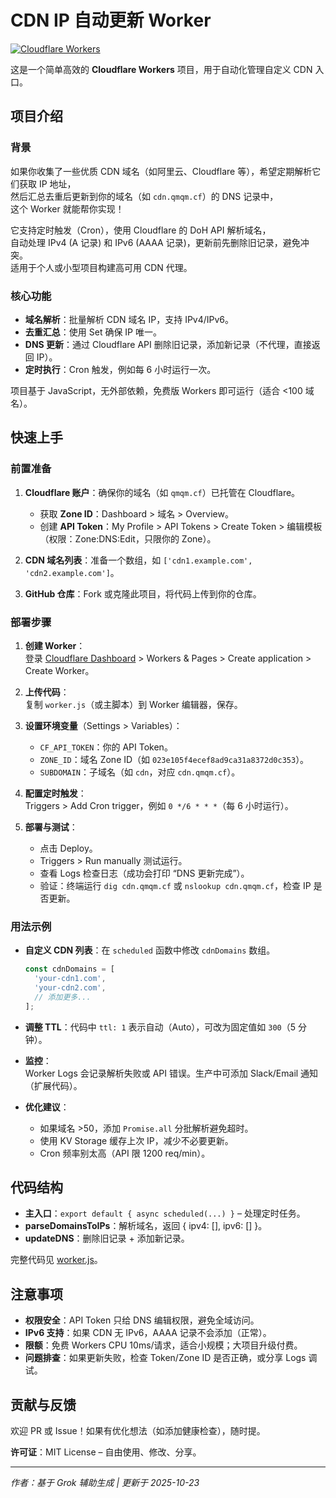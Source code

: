 # CDN IP 自动更新 Worker

[![Cloudflare Workers](https://img.shields.io/badge/Cloudflare-Workers-blue?style=flat-square)](https://workers.cloudflare.com/)

这是一个简单高效的 **Cloudflare Workers** 项目，用于自动化管理自定义 CDN 入口。

## 项目介绍

### 背景
如果你收集了一些优质 CDN 域名（如阿里云、Cloudflare 等），希望定期解析它们获取 IP 地址，  
然后汇总去重后更新到你的域名（如 `cdn.qmqm.cf`）的 DNS 记录中，  
这个 Worker 就能帮你实现！  

它支持定时触发（Cron），使用 Cloudflare 的 DoH API 解析域名，  
自动处理 IPv4 (A 记录) 和 IPv6 (AAAA 记录)，更新前先删除旧记录，避免冲突。  
适用于个人或小型项目构建高可用 CDN 代理。

### 核心功能
- **域名解析**：批量解析 CDN 域名 IP，支持 IPv4/IPv6。  
- **去重汇总**：使用 Set 确保 IP 唯一。  
- **DNS 更新**：通过 Cloudflare API 删除旧记录，添加新记录（不代理，直接返回 IP）。  
- **定时执行**：Cron 触发，例如每 6 小时运行一次。  

项目基于 JavaScript，无外部依赖，免费版 Workers 即可运行（适合 <100 域名）。

## 快速上手

### 前置准备
1. **Cloudflare 账户**：确保你的域名（如 `qmqm.cf`）已托管在 Cloudflare。  
   - 获取 **Zone ID**：Dashboard > 域名 > Overview。  
   - 创建 **API Token**：My Profile > API Tokens > Create Token > 编辑模板（权限：Zone:DNS:Edit，只限你的 Zone）。  

2. **CDN 域名列表**：准备一个数组，如 `['cdn1.example.com', 'cdn2.example.com']`。  

3. **GitHub 仓库**：Fork 或克隆此项目，将代码上传到你的仓库。

### 部署步骤
1. **创建 Worker**：  
   登录 [Cloudflare Dashboard](https://dash.cloudflare.com) > Workers & Pages > Create application > Create Worker。  

2. **上传代码**：  
   复制 `worker.js`（或主脚本）到 Worker 编辑器，保存。  

3. **设置环境变量**（Settings > Variables）：  
   - `CF_API_TOKEN`：你的 API Token。  
   - `ZONE_ID`：域名 Zone ID（如 `023e105f4ecef8ad9ca31a8372d0c353`）。  
   - `SUBDOMAIN`：子域名（如 `cdn`，对应 `cdn.qmqm.cf`）。  

4. **配置定时触发**：  
   Triggers > Add Cron trigger，例如 `0 */6 * * *`（每 6 小时运行）。  

5. **部署与测试**：  
   - 点击 Deploy。  
   - Triggers > Run manually 测试运行。  
   - 查看 Logs 检查日志（成功会打印 “DNS 更新完成”）。  
   - 验证：终端运行 `dig cdn.qmqm.cf` 或 `nslookup cdn.qmqm.cf`，检查 IP 是否更新。  

### 用法示例
- **自定义 CDN 列表**：在 `scheduled` 函数中修改 `cdnDomains` 数组。  
  ```javascript
  const cdnDomains = [
    'your-cdn1.com',
    'your-cdn2.com',
    // 添加更多...
  ];
  ```

- **调整 TTL**：代码中 `ttl: 1` 表示自动（Auto），可改为固定值如 `300`（5 分钟）。  

- **监控**：  
  Worker Logs 会记录解析失败或 API 错误。生产中可添加 Slack/Email 通知（扩展代码）。  

- **优化建议**：  
  - 如果域名 >50，添加 `Promise.all` 分批解析避免超时。  
  - 使用 KV Storage 缓存上次 IP，减少不必要更新。  
  - Cron 频率别太高（API 限 1200 req/min）。  

## 代码结构
- **主入口**：`export default { async scheduled(...) }` – 处理定时任务。  
- **parseDomainsToIPs**：解析域名，返回 { ipv4: [], ipv6: [] }。  
- **updateDNS**：删除旧记录 + 添加新记录。  

完整代码见 [worker.js](worker.js)。

## 注意事项
- **权限安全**：API Token 只给 DNS 编辑权限，避免全域访问。  
- **IPv6 支持**：如果 CDN 无 IPv6，AAAA 记录不会添加（正常）。  
- **限额**：免费 Workers CPU 10ms/请求，适合小规模；大项目升级付费。  
- **问题排查**：如果更新失败，检查 Token/Zone ID 是否正确，或分享 Logs 调试。  

## 贡献与反馈
欢迎 PR 或 Issue！如果有优化想法（如添加健康检查），随时提。  

**许可证**：MIT License – 自由使用、修改、分享。  

---

*作者：基于 Grok 辅助生成 | 更新于 2025-10-23*
